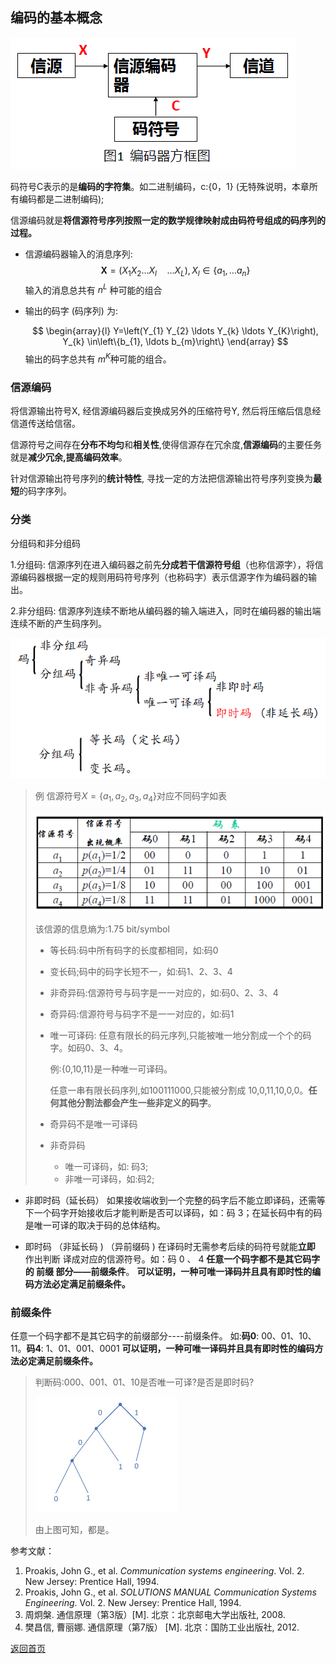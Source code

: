## 编码的基本概念

![](https://raw.githubusercontent.com/timerring/picgo/master/picbed/image-20220923112742360.png)

码符号C表示的是**编码的字符集**。如二进制编码，c:{0，1} (无特殊说明，本章所有编码都是二进制编码);

信源编码就是**将信源符号序列按照一定的数学规律映射成由码符号组成的码序列的过程。**

+ 信源编码器输入的消息序列:
  $$
  \boldsymbol{X}=\left(X_{1} X_{2} \ldots X_{l} \quad \ldots X_{L}\right) ,
  X_{l} \in\left\{a_{1}, \ldots a_{n}\right\}
  $$
  输入的消息总共有  $n^{L}$  种可能的组合

- 输出的码字 (码序列) 为:

  $$
  \begin{array}{l}
  Y=\left(Y_{1} Y_{2} \ldots Y_{k} \ldots Y_{K}\right),
  Y_{k} \in\left\{b_{1}, \ldots b_{m}\right\}
  \end{array}
  $$
  输出的码字总共有  $m^{K}$种可能的组合。

### **信源编码**

将信源输出符号X, 经信源编码器后变换成另外的压缩符号Y,  然后将压缩后信息经信道传送给信宿。

信源符号之间存在**分布不均匀**和**相关性**,使得信源存在冗余度,**信源编码**的主要任务就是**减少冗余,提高编码效率**。

针对信源输出符号序列的**统计特性**, 寻找一定的方法把信源输出符号序列变换为**最短**的码字序列。

### 分类

分组码和非分组码

1.分组码: 信源序列在进入编码器之前先**分成若干信源符号组**（也称信源字），将信源编码器根据一定的规则用码符号序列（也称码字）表示信源字作为编码器的输出。

2.非分组码: 信源序列连续不断地从编码器的输入端进入，同时在编码器的输出端连续不断的产生码序列。

![](https://raw.githubusercontent.com/timerring/picgo/master/picbed/image-20220923113517071.png)

> 例 信源符号$X=\left\{a_{1}, a_{2}, a_{3}, a_{4}\right\}$对应不同码字如表
>
> ![](https://raw.githubusercontent.com/timerring/picgo/master/picbed/image-20220923113809815.png)
>
> 该信源的信息熵为:1.75 bit/symbol
>
> + 等长码:码中所有码字的长度都相同，如:码0
>
> + 变长码;码中的码字长短不一，如:码1、2、3、4
>
> + 非奇异码:信源符号与码字是一一对应的，如:码0、2、3、4
>
> + 奇异码:信源符号与码字不是一一对应的，如:码1
>
> + 唯一可译码: 任意有限长的码元序列,只能被唯一地分割成一个个的码字。如码0、3、4。
>
>   例:{0,10,11}是一种唯一可译码。
>
>   任意一串有限长码序列,如100111000,只能被分割成 10,0,11,10,0,0。**任何其他分割法都会产生一些非定义的码字**。
>
> + 奇异码不是唯一可译码
> + 非奇异码
>   + 唯一可译码，如: 码3;
>   + 非唯一可译码，如:码2;

+ 非即时码（延长码）
  如果接收端收到一个完整的码字后不能立即译码，还需等下一个码字开始接收后才能判断是否可以译码，如：码 3；在延长码中有的码是唯一可译的取决于码的总体结构。

+ 即时码 （非延长码 ) （异前缀码 )
  在译码时无需参考后续的码符号就能**立即** 作出判断 译成对应的信源符号。如：码 0 、 4
  **任意一个码字都不是其它码字的 前缀 部分——前缀条件**。
  **可以证明，一种可唯一译码并且具有即时性的编码方法必定满足前缀条件。**

### 前缀条件

任意一个码字都不是其它码字的前缀部分----前缀条件。
如:**码0**:  00、01、10、11。**码4**: 1、01、001、0001
**可以证明，一种可唯一译码并且具有即时性的编码方法必定满足前缀条件。**

> 判断码:000、001、01、10是否唯一可译?是否是即时码?
>
> ![](https://raw.githubusercontent.com/timerring/picgo/master/picbed/image-20230204173736436.png)
>
> 由上图可知，都是。



参考文献：

1. Proakis, John G., et al. *Communication systems engineering*. Vol. 2. New Jersey: Prentice Hall, 1994.
2. Proakis, John G., et al. *SOLUTIONS MANUAL Communication Systems Engineering*. Vol. 2. New Jersey: Prentice Hall, 1994.
3. 周炯槃. 通信原理（第3版）[M\]. 北京：北京邮电大学出版社, 2008.
4. 樊昌信, 曹丽娜. 通信原理（第7版） [M\]. 北京：国防工业出版社, 2012.



[返回首页](https://github.com/timerring/information-theory)
